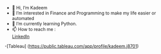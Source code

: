 - 👋 Hi, I’m Kadeem
- 👀 I’m interested in Finance and Programming to make my life easier or automated
- 🌱 I’m currently learning Python. 
- 📫 How to reach me :  
[LinkedIn](https://www.linkedin.com/in/kadeemj)

-[Tableau] (https://public.tableau.com/app/profile/kadeem.j8701)


<!---
kadeem250/kadeem250 is a ✨ special ✨ repository because its `README.md` (this file) appears on your GitHub profile.
You can click the Preview link to take a look at your changes.
--->
